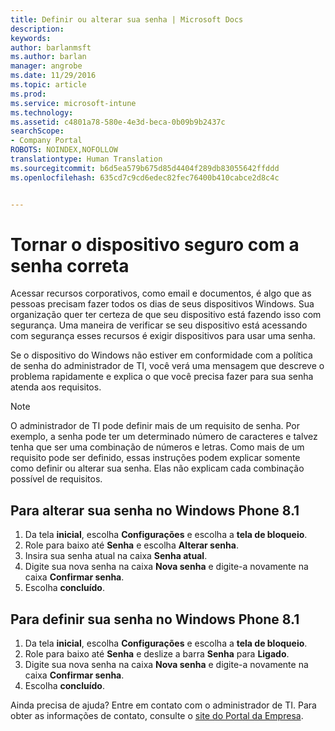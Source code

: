 ```yaml
---
title: Definir ou alterar sua senha | Microsoft Docs
description: 
keywords: 
author: barlanmsft
ms.author: barlan
manager: angrobe
ms.date: 11/29/2016
ms.topic: article
ms.prod: 
ms.service: microsoft-intune
ms.technology: 
ms.assetid: c4801a78-580e-4e3d-beca-0b09b9b2437c
searchScope:
- Company Portal
ROBOTS: NOINDEX,NOFOLLOW
translationtype: Human Translation
ms.sourcegitcommit: b6d5ea579b675d85d4404f289db83055642ffddd
ms.openlocfilehash: 635cd7c9cd6edec82fec76400b410cabce2d8c4c


---
```


# <a name="make-your-device-safer-with-the-right-password"></a>Tornar o dispositivo seguro com a senha correta

Acessar recursos corporativos, como email e documentos, é algo que as pessoas precisam fazer todos os dias de seus dispositivos Windows. Sua organização quer ter certeza de que seu dispositivo está fazendo isso com segurança. Uma maneira de verificar se seu dispositivo está acessando com segurança esses recursos é exigir dispositivos para usar uma senha.

Se o dispositivo do Windows não estiver em conformidade com a política de senha do administrador de TI, você verá uma mensagem que descreve o problema rapidamente e explica o que você precisa fazer para sua senha atenda aos requisitos.

> [!Note]
> O administrador de TI pode definir mais de um requisito de senha. Por exemplo, a senha pode ter um determinado número de caracteres e talvez tenha que ser uma combinação de números e letras. Como mais de um requisito pode ser definido, essas instruções podem explicar somente como definir ou alterar sua senha. Elas não explicam cada combinação possível de requisitos.

## <a name="to-change-your-password-on-windows-phone-81"></a>Para alterar sua senha no Windows Phone 8.1

1. Da tela **inicial**, escolha **Configurações** e escolha a **tela de bloqueio**.
2. Role para baixo até **Senha** e escolha **Alterar senha**.
3. Insira sua senha atual na caixa **Senha atual**.
4. Digite sua nova senha na caixa **Nova senha** e digite-a novamente na caixa **Confirmar senha**.
4. Escolha **concluído**.

## <a name="to-set-your-password-on-windows-phone-81"></a>Para definir sua senha no Windows Phone 8.1

1. Da tela **inicial**, escolha **Configurações** e escolha a **tela de bloqueio**.
2. Role para baixo até **Senha** e deslize a barra **Senha** para **Ligado**.
3. Digite sua nova senha na caixa **Nova senha** e digite-a novamente na caixa **Confirmar senha**.
4. Escolha **concluído**.

Ainda precisa de ajuda? Entre em contato com o administrador de TI. Para obter as informações de contato, consulte o [site do Portal da Empresa](http://portal.manage.microsoft.com).



<!--HONumber=Dec16_HO2-->


